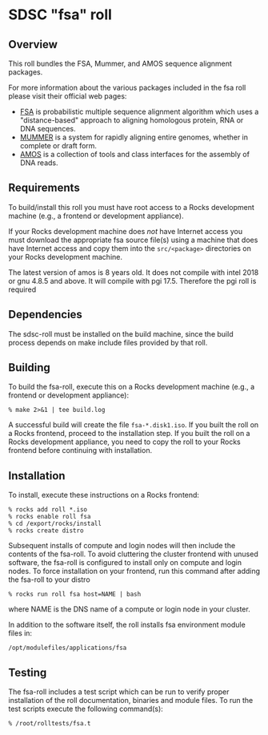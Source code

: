 # SDSC "fsa" roll

## Overview

This roll bundles the FSA, Mummer, and AMOS sequence alignment packages.

For more information about the various packages included in the fsa roll please visit their official web pages:

- <a href="http://fsa.sourceforge.net" target="_blank">FSA</a> is probabilistic
multiple sequence alignment algorithm which uses a "distance-based" approach to
aligning homologous protein, RNA or DNA sequences.
- <a href="http://mummer.sourceforge.net" target="_blank">MUMMER</a> is a system
for rapidly aligning entire genomes, whether in complete or draft form.
- <a href="http://sourceforge.net/projects/amos/" target="_blank">AMOS</a> is  a
collection of tools and class interfaces for the assembly of DNA reads.


## Requirements

To build/install this roll you must have root access to a Rocks development
machine (e.g., a frontend or development appliance).

If your Rocks development machine does *not* have Internet access you must
download the appropriate fsa source file(s) using a machine that does
have Internet access and copy them into the `src/<package>` directories on your
Rocks development machine.

The latest version of amos is 8 years old. It does not compile with intel 2018 or gnu 4.8.5 and above. It will compile with pgi 17.5. Therefore the pgi roll is required


## Dependencies

The sdsc-roll must be installed on the build machine, since the build process
depends on make include files provided by that roll.


## Building

To build the fsa-roll, execute this on a Rocks development
machine (e.g., a frontend or development appliance):

```shell
% make 2>&1 | tee build.log
```

A successful build will create the file `fsa-*.disk1.iso`.  If you built the
roll on a Rocks frontend, proceed to the installation step. If you built the
roll on a Rocks development appliance, you need to copy the roll to your Rocks
frontend before continuing with installation.


## Installation

To install, execute these instructions on a Rocks frontend:

```shell
% rocks add roll *.iso
% rocks enable roll fsa
% cd /export/rocks/install
% rocks create distro
```

Subsequent installs of compute and login nodes will then include the contents
of the fsa-roll.  To avoid cluttering the cluster frontend with unused
software, the fsa-roll is configured to install only on compute and
login nodes. To force installation on your frontend, run this command after
adding the fsa-roll to your distro

```shell
% rocks run roll fsa host=NAME | bash
```

where NAME is the DNS name of a compute or login node in your cluster.

In addition to the software itself, the roll installs fsa environment
module files in:

```shell
/opt/modulefiles/applications/fsa
```


## Testing

The fsa-roll includes a test script which can be run to verify proper
installation of the roll documentation, binaries and module files. To
run the test scripts execute the following command(s):

```shell
% /root/rolltests/fsa.t 
```
